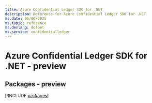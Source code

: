 ```yaml
---
title: Azure Confidential Ledger SDK for .NET
description: Reference for Azure Confidential Ledger SDK for .NET
ms.date: 05/06/2025
ms.topic: reference
ms.devlang: dotnet
ms.service: confidentialledger
---
```

# Azure Confidential Ledger SDK for .NET - preview
## Packages - preview
[!INCLUDE [packages](confidential-ledger-index.md)]
